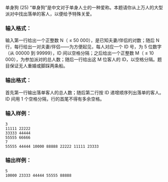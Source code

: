 单身狗 (25)
“单身狗”是中文对于单身人士的一种爱称。本题请你从上万人的大型派对中找出落单的客人，以便给予特殊关爱。

### 输入格式：

输入第一行给出一个正整数 N（ $\le$ 50 000），是已知夫妻/伴侣的对数；随后 N 行，每行给出一对夫妻/伴侣——为方便起见，每人对应一个 ID
号，为 5 位数字（从 00000 到 99999），ID 间以空格分隔；之后给出一个正整数 M（ $\le$ 10
000），为参加派对的总人数；随后一行给出这 M 位客人的 ID，以空格分隔。题目保证无人重婚或脚踩两条船。

### 输出格式：

首先第一行输出落单客人的总人数；随后第二行按 ID 递增顺序列出落单的客人。ID 间用 1 个空格分隔，行的首尾不得有多余空格。

### 输入样例：

    
    
    3
    11111 22222
    33333 44444
    55555 66666
    7
    55555 44444 10000 88888 22222 11111 23333
    

### 输出样例：

    
    
    5
    10000 23333 44444 55555 88888
    

